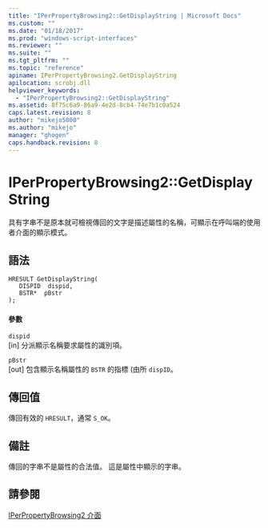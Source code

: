 ```yaml
---
title: "IPerPropertyBrowsing2::GetDisplayString | Microsoft Docs"
ms.custom: ""
ms.date: "01/18/2017"
ms.prod: "windows-script-interfaces"
ms.reviewer: ""
ms.suite: ""
ms.tgt_pltfrm: ""
ms.topic: "reference"
apiname: IPerPropertyBrowsing2.GetDisplayString
apilocation: scrobj.dll
helpviewer_keywords: 
  - "IPerPropertyBrowsing2::GetDisplayString"
ms.assetid: 8f75c6a9-86a9-4e2d-8cb4-74e7b1c0a524
caps.latest.revision: 8
author: "mikejo5000"
ms.author: "mikejo"
manager: "ghogen"
caps.handback.revision: 8
---
```

# IPerPropertyBrowsing2::GetDisplayString
具有字串不是原本就可檢視傳回的文字是描述屬性的名稱，可顯示在呼叫端的使用者介面的顯示模式。  
  
## 語法  
  
```  
HRESULT GetDisplayString(  
   DISPID  dispid,  
   BSTR*  pBstr  
);  
```  
  
#### 參數  
 `dispid`  
 \[in\] 分派顯示名稱要求屬性的識別項。  
  
 `pBstr`  
 \[out\] 包含顯示名稱屬性的 `BSTR` 的指標 \(由所 `dispID`。  
  
## 傳回值  
 傳回有效的 `HRESULT`，通常 `S_OK`。  
  
## 備註  
 傳回的字串不是屬性的合法值。  這是屬性中顯示的字串。  
  
## 請參閱  
 [IPerPropertyBrowsing2 介面](../../winscript/reference/iperpropertybrowsing2-interface-1.md)
